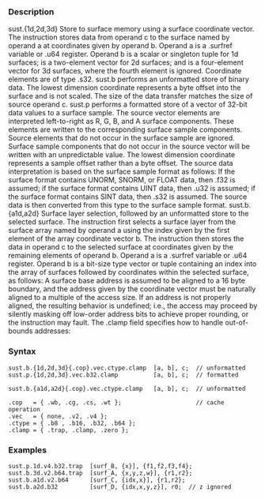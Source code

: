 ### Description

sust.{1d,2d,3d}
Store to surface memory using a surface coordinate vector. The instruction stores data from operand
c to the surface named by operand a at coordinates given by operand b. Operand a is
a .surfref variable or .u64 register. Operand b is a scalar or singleton tuple for 1d
surfaces; is a two-element vector for 2d surfaces; and is a four-element vector for 3d surfaces,
where the fourth element is ignored. Coordinate elements are of type .s32.
sust.b performs an unformatted store of binary data. The lowest dimension coordinate represents
a byte offset into the surface and is not scaled. The size of the data transfer matches the size of
source operand c.
sust.p performs a formatted store of a vector of 32-bit data values to a surface sample. The
source vector elements are interpreted left-to-right as R, G, B, and A surface
components. These elements are written to the corresponding surface sample components. Source
elements that do not occur in the surface sample are ignored. Surface sample components that do not
occur in the source vector will be written with an unpredictable value. The lowest dimension
coordinate represents a sample offset rather than a byte offset.
The source data interpretation is based on the surface sample format as follows: If the surface
format contains UNORM, SNORM, or FLOAT data, then .f32 is assumed; if the surface
format contains UINT data, then .u32 is assumed; if the surface format contains SINT
data, then .s32 is assumed. The source data is then converted from this type to the surface
sample format.
sust.b.{a1d,a2d}
Surface layer selection, followed by an unformatted store to the selected surface. The instruction
first selects a surface layer from the surface array named by operand a using the index given by
the first element of the array coordinate vector b. The instruction then stores the data in
operand c to the selected surface at coordinates given by the remaining elements of operand
b. Operand a is a .surfref variable or .u64 register. Operand b is a bit-size type
vector or tuple containing an index into the array of surfaces followed by coordinates within the
selected surface, as follows:
A surface base address is assumed to be aligned to a 16 byte boundary, and the address given by the
coordinate vector must be naturally aligned to a multiple of the access size. If an address is not
properly aligned, the resulting behavior is undefined; i.e., the access may proceed by silently
masking off low-order address bits to achieve proper rounding, or the instruction may fault.
The .clamp field specifies how to handle out-of-bounds addresses:

### Syntax

```
sust.b.{1d,2d,3d}{.cop}.vec.ctype.clamp  [a, b], c;  // unformatted
sust.p.{1d,2d,3d}.vec.b32.clamp          [a, b], c;  // formatted

sust.b.{a1d,a2d}{.cop}.vec.ctype.clamp   [a, b], c;  // unformatted

.cop   = { .wb, .cg, .cs, .wt };                     // cache operation
.vec   = { none, .v2, .v4 };
.ctype = { .b8 , .b16, .b32, .b64 };
.clamp = { .trap, .clamp, .zero };
```

### Examples

```
sust.p.1d.v4.b32.trap  [surf_B, {x}], {f1,f2,f3,f4};
sust.b.3d.v2.b64.trap  [surf_A, {x,y,z,w}], {r1,r2};
sust.b.a1d.v2.b64      [surf_C, {idx,x}], {r1,r2};
sust.b.a2d.b32         [surf_D, {idx,x,y,z}], r0;  // z ignored
```

